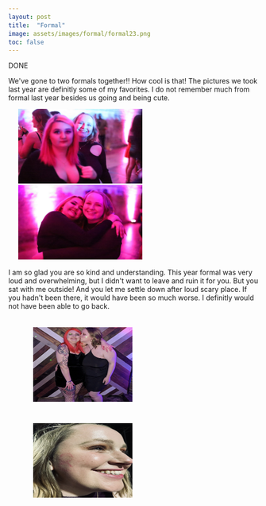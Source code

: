 ```yaml
---
layout: post
title:  "Formal"
image: assets/images/formal/formal23.png
toc: false
---
```

DONE

We've gone to two formals together!! How cool is that! The pictures we took last year are definitly some of my favorites. I do not remember much from formal last year besides us going and being cute. 

<div class="row">
    <img src="/assets/images/formal/silly.jpg" width="250" height="150" hspace="20" vspace="0"> 
    <img src="/assets/images/formal/hug.jpg" width="250" height="150" hspace="20" vspace="0"> 
</div>

I am so glad you are so kind and understanding. This year formal was very loud and overwhelming, but I didn't want to leave and ruin it for you. But you sat with me outside! And you let me settle down after loud scary place. If you hadn't been there, it would have been so much worse. I definitly would not have been able to go back. 

<div class="row">
    <img src="/assets/images/formal/formal23.png" width="200" height="150" hspace="50" vspace="20"> 
        <img src="/assets/images/formal/kisses.jpg" width="200" height="150"  hspace="50" vspace="20"> 
</div>

<!-- <p><img src="/assets/images/formal/polaroid.png" width="150" height="100" align="left" hspace="20" vspace="0"> I love our silly photo booth pictures. We are all so cute. The three of us need to spend more time together. It is very nice. I am so glad you and Becca were friends and that now I get to date you!! Becca did good with that one. </p> -->